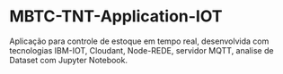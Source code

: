# MBTC-TNT-Application-IOT
Aplicação para controle de estoque em tempo real, desenvolvida com tecnologias IBM-IOT, Cloudant, Node-REDE, servidor MQTT, analise de Dataset com Jupyter Notebook. 
